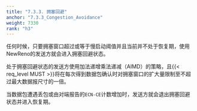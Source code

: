 ```yaml
---
title: "7.3.3. 拥塞回避"
anchor: "7.3.3_Congestion_Avoidance"
weight: 7330
rank: "h3"
---
```


任何时候，只要拥塞窗口超过或等于慢启动阈值并且当前并不处于恢复期，使用NewReno的发送方就会进入拥塞回避状态。

处于拥塞回避状态的发送方使用加法递增乘法递减（AIMD）的策略，且{{< req_level MUST >}}将在每次得到数据包确认时对拥塞窗口的扩大量限制至不超过最大数据报尺寸的一倍。

当数据包遭遇丢包或由对端报告的`ECN-CE`计数增加时，发送方就会退出拥塞回避状态并进入恢复期。
